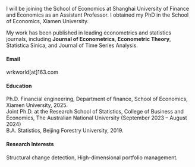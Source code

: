 

I will be joining the School of Economics at Shanghai University of Finance and Economics as an Assistant Professor. I obtained my PhD in the School of Economics, Xiamen University.

My work has been published in leading econometrics and statistics journals, including <strong>Journal of Econometrics</strong>, <strong>Econometric Theory</strong>, Statistica Sinica, and Journal of Time Series Analysis.

#### Email
wrkworld[at]163.com

#### Education
Ph.D. Financial engineering, Department of finance, School of Economics, Xiamen University, 2025.\
Joint Ph.D. at the Research School of Statistics, College of Business and Economics, The Australian National University (September 2023 – August 2024)\
B.A. Statistics, Beijing Forestry University, 2019.

#### Research Interests
Structural change detection, High-dimensional portfolio management.

